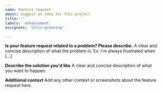 ```yaml
---
name: Feature request
about: Suggest an idea for this project
title: ''
labels: 'enhancement'
assignees: 'chris-greening'

---
```


**Is your feature request related to a problem? Please describe.**
A clear and concise description of what the problem is. Ex. I'm always frustrated when [...]

**Describe the solution you'd like**
A clear and concise description of what you want to happen.

**Additional context**
Add any other context or screenshots about the feature request here.
